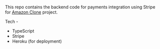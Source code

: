 This repo contains the backend code for payments integration using Stripe for [Amazon Clone](https://github.com/gauravgupta98/amazon-clone) project.

Tech -
- TypeScript
- Stripe
- Heroku (for deployment)
